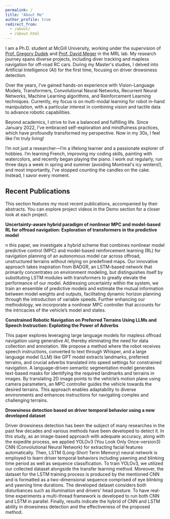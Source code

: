 ```yaml
---
permalink: /
title: "About Me"
author_profile: true
redirect_from: 
  - /about/
  - /about.html
---
```


I am a Ph.D. student at McGill University, working under the supervision of [Prof. Gregory Dudek](https://scholar.google.ca/citations?user=BSORuFoAAAAJ&hl=en) and [Prof. David Meger](https://scholar.google.ca/citations?user=gFwEytkAAAAJ&hl=en) in the MRL lab. My research journey spans diverse projects, including diver tracking and mapless navigation for off-road RC cars. During my Master's studies, I delved into Artificial Intelligence (AI) for the first time, focusing on driver drowsiness detection.

Over the years, I’ve gained hands-on experience with Vision-Language Models, Transformers, Convolutional Neural Networks, Recurrent Neural Networks, Machine Learning algorithms, and Reinforcement Learning techniques. Currently, my focus is on multi-modal learning for robot in-hand manipulation, with a particular interest in combining vision and tactile data to advance robotic capabilities.

Beyond academics, I strive to live a balanced and fulfilling life. Since January 2022, I’ve embraced self-exploration and mindfulness practices, which have profoundly transformed my perspective. Now in my 30s, I feel like I’m truly living!

I’m not just a researcher—I’m a lifelong learner and a passionate explorer of hobbies. I’m learning French, improving my coding skills, painting with watercolors, and recently began playing the piano. I work out regularly, run three days a week in spring and summer (avoiding Montreal's icy winters!), and most importantly, I’ve stopped counting the candles on the cake. Instead, I savor every moment.


Recent Publications
------
This section features my most recent publications, accompanied by their abstracts. You can explore project videos in the Demo section for a closer look at each project.

**Uncertainty-aware hybrid paradigm of nonlinear MPC and model-based RL for offroad navigation: Exploration of transformers in the predictive model**

n this paper, we investigate a hybrid scheme that combines nonlinear model predictive control (MPC) and model-based reinforcement learning (RL) for navigation planning of an autonomous model car across offroad, unstructured terrains without relying on predefined maps. Our innovative approach takes inspiration from BADGR, an LSTM-based network that primarily concentrates on environment modeling, but distinguishes itself by substituting LSTM modules with transformers to greatly elevate the performance of our model. Addressing uncertainty within the system, we train an ensemble of predictive models and estimate the mutual information between model weights and outputs, facilitating dynamic horizon planning through the introduction of variable speeds. Further enhancing our methodology, we incorporate a nonlinear MPC controller that accounts for the intricacies of the vehicle’s model and states.

**Constrained Robotic Navigation on Preferred Terrains Using LLMs and Speech Instruction: Exploiting the Power of Adverbs**

This paper explores leveraging large language models for mapless offroad navigation using generative AI, thereby eliminating the need for data collection and annotation. We propose a method where the robot receives speech instructions, converted to text through Whisper, and a large language model (LLM) like GPT model extracts landmarks, preferred terrains, and crucial adverbs translated into speed settings for constrained navigation. A language-driven semantic segmentation model generates text-based masks for identifying the required landmarks and terrains in images. By translating 2D image points to the vehicle’s motion plane using camera parameters, an MPC controller guides the vehicle towards the desired terrains. This approach enables adaptability to diverse environments and enhances instructions for navigating complex and challenging terrains.

**Drowsiness detection based on driver temporal behavior using a new developed dataset**

Driver drowsiness detection has been the subject of many researches in the past few decades and various methods have been developed to detect it. In this study, as an image-based approach with adequate accuracy, along with the expedite process, we applied YOLOv3 (You Look Only Once-version3) CNN (Convolutional Neural Network) for extracting facial features automatically. Then, LSTM (Long-Short Term Memory) neural network is employed to learn driver temporal behaviors including yawning and blinking time period as well as sequence classification. To train YOLOv3, we utilized our collected dataset alongside the transfer learning method. Moreover, the dataset for the LSTM training process is produced by the mentioned CNN and is formatted as a two-dimensional sequence comprised of eye blinking and yawning time durations. The developed dataset considers both disturbances such as illumination and drivers' head posture. To have real-time experiments a multi-thread framework is developed to run both CNN and LSTM in parallel. Finally, results indicate the hybrid of CNN and LSTM ability in drowsiness detection and the effectiveness of the proposed method.

